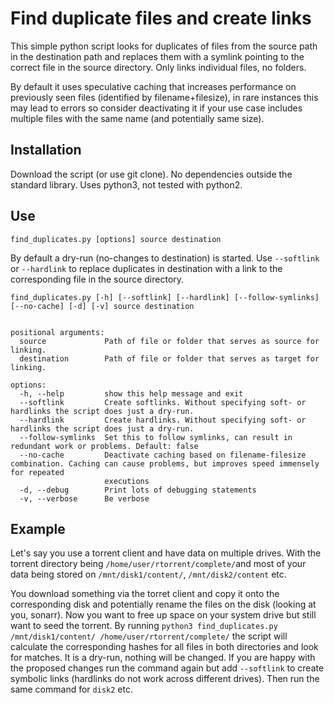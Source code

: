 # Find duplicate files and create links

This simple python script looks for duplicates of files from the source path in the destination path and replaces them with a symlink pointing to the correct file in the source directory. Only links individual files, no folders.

By default it uses speculative caching that increases performance on previously seen files (identified by filename+filesize), in rare instances this may lead to errors so consider deactivating it if your use case includes multiple files with the same name (and potentially same size).

## Installation

Download the script (or use git clone).
No dependencies outside the standard library.
Uses python3, not tested with python2.

## Use

`find_duplicates.py [options] source destination`

By default a dry-run (no-changes to destination) is started. Use `--softlink` or `--hardlink` to replace duplicates in destination with a link to the corresponding file in the source directory.

```
find_duplicates.py [-h] [--softlink] [--hardlink] [--follow-symlinks] [--no-cache] [-d] [-v] source destination


positional arguments:
  source             Path of file or folder that serves as source for linking.
  destination        Path of file or folder that serves as target for linking.

options:
  -h, --help         show this help message and exit
  --softlink         Create softlinks. Without specifying soft- or hardlinks the script does just a dry-run.
  --hardlink         Create hardlinks. Without specifying soft- or hardlinks the script does just a dry-run.
  --follow-symlinks  Set this to follow symlinks, can result in redundant work or problems. Default: false
  --no-cache         Deactivate caching based on filename-filesize combination. Caching can cause problems, but improves speed immensely for repeated
                     executions
  -d, --debug        Print lots of debugging statements
  -v, --verbose      Be verbose
  ```

  ## Example

  Let's say you use a torrent client and have data on multiple drives. With the torrent directory being `/home/user/rtorrent/complete/`and most of your data being stored on `/mnt/disk1/content/`, `/mnt/disk2/content` etc.

  You download something via the torret client and copy it onto the corresponding disk and potentially rename the files on the disk (looking at you, sonarr). Now you want to free up space on your system drive but still want to seed the torrent. By running `python3 find_duplicates.py /mnt/disk1/content/ /home/user/rtorrent/complete/` the script will calculate the corresponding hashes for all files in both directories and look for matches. It is a dry-run, nothing will be changed. If you are happy with the proposed changes run the command again but add `--softlink` to create symbolic links (hardlinks do not work across different drives). Then run the same command for `disk2` etc.